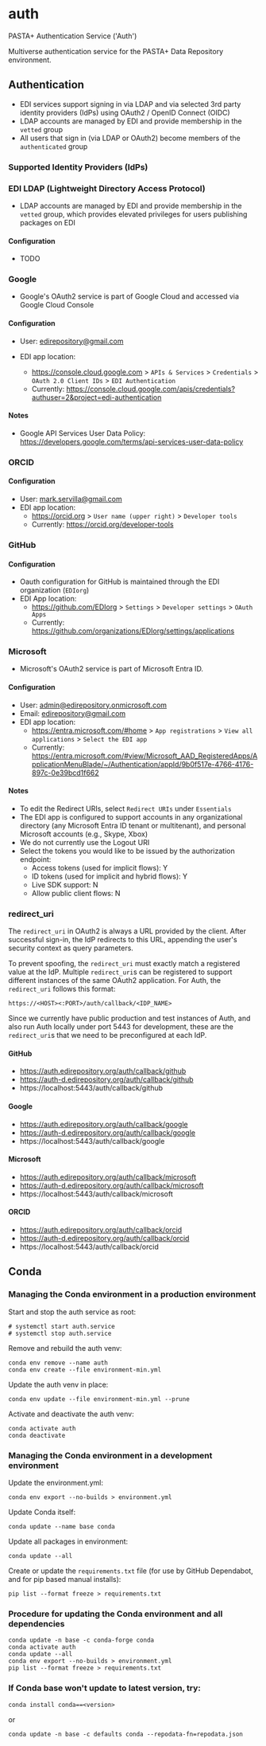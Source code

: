 # auth

PASTA+ Authentication Service ('Auth')

Multiverse authentication service for the PASTA+ Data Repository environment.


## Authentication

- EDI services support signing in via LDAP and via selected 3rd party identity providers (IdPs) using OAuth2 / OpenID Connect (OIDC)
- LDAP accounts are managed by EDI and provide membership in the `vetted` group
- All users that sign in (via LDAP or OAuth2) become members of the `authenticated` group

### Supported Identity Providers (IdPs)

### EDI LDAP (Lightweight Directory Access Protocol)

- LDAP accounts are managed by EDI and provide membership in the `vetted` group, which provides elevated privileges for users publishing packages on EDI

#### Configuration

- TODO


### Google

- Google's OAuth2 service is part of Google Cloud and accessed via Google Cloud Console

#### Configuration

- User: edirepository@gmail.com

- EDI app location:
  - https://console.cloud.google.com > `APIs & Services` > `Credentials` > `OAuth 2.0 Client IDs` > `EDI Authentication`
  - Currently: https://console.cloud.google.com/apis/credentials?authuser=2&project=edi-authentication

#### Notes

- Google API Services User Data Policy: https://developers.google.com/terms/api-services-user-data-policy

### ORCID

#### Configuration

- User: mark.servilla@gmail.com
- EDI app location:
  - https://orcid.org > `User name (upper right)` > `Developer tools`
  - Currently: https://orcid.org/developer-tools


### GitHub

#### Configuration

- Oauth configuration for GitHub is maintained through the EDI organization (`EDIorg`)
- EDI App location:
  - https://github.com/EDIorg > `Settings` > `Developer settings` > `OAuth Apps`
  - Currently: https://github.com/organizations/EDIorg/settings/applications


### Microsoft

- Microsoft's OAuth2 service is part of Microsoft Entra ID.

#### Configuration

- User: admin@edirepository.onmicrosoft.com
- Email: edirepository@gmail.com
- EDI app location:
  - https://entra.microsoft.com/#home > `App registrations` > `View all applications` > `Select the EDI app`
  - Currently: https://entra.microsoft.com/#view/Microsoft_AAD_RegisteredApps/ApplicationMenuBlade/~/Authentication/appId/9b0f517e-4766-4176-897c-0e39bcd1f662

#### Notes

  - To edit the Redirect URIs, select `Redirect URIs` under `Essentials`
  - The EDI app is configured to support accounts in any organizational directory (any Microsoft Entra ID tenant or multitenant), and personal Microsoft accounts (e.g., Skype, Xbox)
  - We do not currently use the Logout URI
  - Select the tokens you would like to be issued by the authorization endpoint:
    - Access tokens (used for implicit flows): Y
    - ID tokens (used for implicit and hybrid flows): Y
    - Live SDK support: N
    - Allow public client flows: N


### redirect_uri

The `redirect_uri` in OAuth2 is always a URL provided by the client. After successful sign-in, the IdP redirects to this URL, appending the user's security context as query parameters.

To prevent spoofing, the `redirect_uri` must exactly match a registered value at the IdP. Multiple `redirect_uri`s can be registered to support different instances of the same OAuth2 application. For Auth, the `redirect_uri` follows this format:

`https://<HOST><:PORT>/auth/callback/<IDP_NAME>`
 
Since we currently have public production and test instances of Auth, and also run Auth locally under port 5443 for development, these are the `redirect_uri`s that we need to be preconfigured at each IdP.

#### GitHub

- https://auth.edirepository.org/auth/callback/github
- https://auth-d.edirepository.org/auth/callback/github
- https://localhost:5443/auth/callback/github

#### Google

- https://auth.edirepository.org/auth/callback/google
- https://auth-d.edirepository.org/auth/callback/google
- https://localhost:5443/auth/callback/google

#### Microsoft

- https://auth.edirepository.org/auth/callback/microsoft
- https://auth-d.edirepository.org/auth/callback/microsoft
- https://localhost:5443/auth/callback/microsoft

#### ORCID

- https://auth.edirepository.org/auth/callback/orcid
- https://auth-d.edirepository.org/auth/callback/orcid
- https://localhost:5443/auth/callback/orcid


## Conda

### Managing the Conda environment in a production environment

Start and stop the auth service as root:

```shell
# systemctl start auth.service
# systemctl stop auth.service
```

Remove and rebuild the auth venv:

```shell
conda env remove --name auth
conda env create --file environment-min.yml
```

Update the auth venv in place:

```shell
conda env update --file environment-min.yml --prune
```

Activate and deactivate the auth venv:

```shell
conda activate auth
conda deactivate
```

### Managing the Conda environment in a development environment

Update the environment.yml:

```shell
conda env export --no-builds > environment.yml
```
Update Conda itself:

```shell
conda update --name base conda
```

Update all packages in environment:

```shell
conda update --all
```

Create or update the `requirements.txt` file (for use by GitHub Dependabot, and for pip based manual installs):

```shell
pip list --format freeze > requirements.txt
```

### Procedure for updating the Conda environment and all dependencies

```shell
conda update -n base -c conda-forge conda
conda activate auth
conda update --all
conda env export --no-builds > environment.yml
pip list --format freeze > requirements.txt
```

### If Conda base won't update to latest version, try:

```shell
conda install conda==<version>
``` 

or

```shell
conda update -n base -c defaults conda --repodata-fn=repodata.json
```
